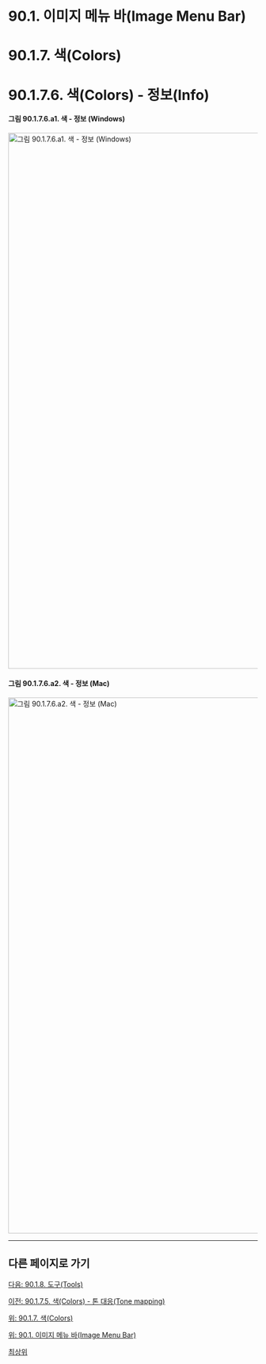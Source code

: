 # 90.1. 이미지 메뉴 바(Image Menu Bar)
# 90.1.7. 색(Colors)
# 90.1.7.6. 색(Colors) - 정보(Info)

#### 그림 90.1.7.6.a1. 색 - 정보 (Windows)
<img width="1080" alt="그림 90.1.7.6.a1. 색 - 정보 (Windows)" environment="Windows 10 GIMP 2.10.36" src="https://github.com/wonder13662/gimp/assets/15767104/74dd2be6-4113-4d11-949a-177def8479b7">

#### 그림 90.1.7.6.a2. 색 - 정보 (Mac)
<img width="1080" alt="그림 90.1.7.6.a2. 색 - 정보 (Mac)" environment="MacOS:Sonoma 14.2.1 GIMP 2.10.36" src="https://github.com/wonder13662/gimp/assets/15767104/31bf0ee4-31a6-4e8f-877b-bfcbe7f46576">

***

## 다른 페이지로 가기

[다음: 90.1.8. 도구(Tools)](./90-01-08-tools.md)

[이전: 90.1.7.5. 색(Colors) - 톤 대응(Tone mapping)](./90-01-07-colorsx-05-tone_mapping.md)

[위: 90.1.7. 색(Colors)](./90-01-07-colors.md)

[위: 90.1. 이미지 메뉴 바(Image Menu Bar)](./90-01-00-image-menu-bar.md)

[최상위](./00-home.md)
